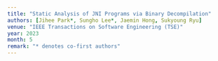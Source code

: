 ```yaml
---
title: "Static Analysis of JNI Programs via Binary Decompilation"
authors: [Jihee Park*, Sungho Lee*, Jaemin Hong, Sukyoung Ryu]
venue: "IEEE Transactions on Software Engineering (TSE)"
year: 2023
month: 5
remark: "* denotes co-first authors"
---
```

